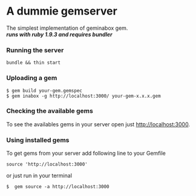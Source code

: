 A dummie gemserver
================

The simplest implementation of geminabox gem.  
 ***runs with ruby 1.9.3 and requires bundler***

### Running the server

```bundle && thin start```


### Uploading a gem
```
$ gem build your-gem.gemspec
$ gem inabox -g http://localhost:3000/ your-gem-x.x.x.gem
```

### Checking the available gems

To see the availables gems in your server open just [http://localhost:3000](http://localhost:3000).   

### Using installed gems
To get gems from your server add following line to your Gemfile

```
source 'http://localhost:3000' 
```
or just run in your terminal

``` 
$  gem source -a http://localhost:3000 
```
